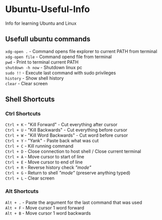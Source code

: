 # Ubuntu-Useful-Info
Info for learning Ubuntu and Linux
<h2>
Usefull ubuntu commands
</h2>
  
`xdg-open .` - Command opens file explorer to current PATH from terminal<br>
`xdg-open file` - Command opend file from terminal<br>
`pwd` - Print to terminal current PATH<br>
`shutdown -h now` - Shutdown linux pc<br>
`sudo !!` - Execute last command with sudo privileges<br>
`history` - Show shell history<br>
`clear` - Clear screen<br>

<h2>Shell Shortcuts</h2>
<h3>Ctrl Shortcuts</h3>

`Ctrl + K` - "Kill Forward" - Cut everything after cursor<br>
`Ctrl + U` - "Kill Backwards" - Cut everything before cursor<br>
`Ctrl + W` - "Kill Word Backwards" - Cut word before cursor<br>
`Ctrl + Y` - "Yank" - Paste back what was cut<br>
`Ctrl + C` - Kill running command<br>
`Ctrl + D` - Close connection to host shell / Close current terminal<br>
`Ctrl + A` - Move cursor to start of line<br>
`Ctrl + E` - Move cursor to end of line<br>
`Ctrl + R` - Reverse history check <i>"mode"</i><br>
`Ctrl + G` - Return to shell <i>"mode"</i> (preserve anything typed)<br>
`Ctrl + L` - Clear screen<br>

<h3>Alt Shortcuts</h3>

`Alt + .` - Paste the argument for the last command that was used<br>
`Alt + F` - Move cursor 1 word forward<br>
`Alt + B` - Move cursor 1 word backwards<br>
